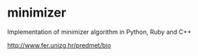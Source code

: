 # minimizer
Implementation of minimizer algorithm in Python, Ruby and C++

http://www.fer.unizg.hr/predmet/bio
